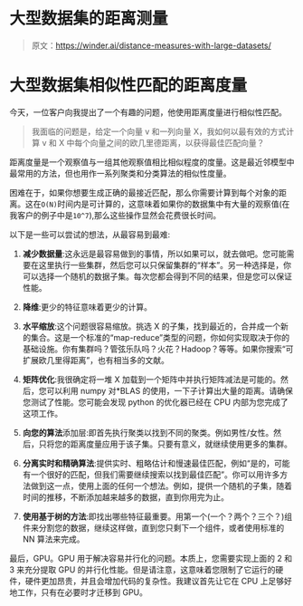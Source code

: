 # 大型数据集的距离测量

> 原文：<https://winder.ai/distance-measures-with-large-datasets/>

# 大型数据集相似性匹配的距离度量

今天，一位客户向我提出了一个有趣的问题，他使用距离度量进行相似性匹配。

> 我面临的问题是，给定一个向量 v 和一列向量 X，我如何以最有效的方式计算 v 和 X 中每个向量之间的欧几里德距离，以获得最佳匹配向量？

距离度量是一个观察值与一组其他观察值相比相似程度的度量。这是最近邻模型中最常用的方法，但也用作一系列聚类和分类算法的相似性度量。

困难在于，如果你想要生成正确的最接近匹配，那么你需要计算到每个对象的距离。这在`O(N)`时间内是可计算的，这意味着如果你的数据集中有大量的观察值(在我客户的例子中是`10^7`),那么这些操作显然会花费很长时间。

以下是一些可以尝试的想法，从最容易到最难:

1.  **减少数据量**:这永远是最容易做到的事情，所以如果可以，就去做吧。您可能需要在这里执行一些集群，然后您可以只保留集群的“样本”。另一种选择是，你可以选择一个随机的数据子集。每次您都会得到不同的结果，但是您可以保证性能。

2.  **降维**:更少的特征意味着更少的计算。

3.  **水平缩放**:这个问题很容易缩放。挑选 X 的子集，找到最近的，合并成一个新的集合。这是一个标准的“map-reduce”类型的问题，你如何实现取决于你的基础设施。你有集群吗？管弦乐队吗？火花？Hadoop？等等。如果你搜索“可扩展欧几里得距离”，也有相当多的文献。

4.  **矩阵优化**:我很确定将一堆 X 加载到一个矩阵中并执行矩阵减法是可能的。然后，您可以利用 numpy 对*BLAS 的使用，一下子计算出大量的距离。请确保您测试了性能。您可能会发现 python 的优化器已经在 CPU 内部为您完成了这项工作。

5.  **向您的算法**添加层:即首先执行聚类以找到不同的聚类。例如男性/女性。然后，只将您的距离度量应用于该子集。只要有意义，就继续使用更多的集群。

6.  **分离实时和精确算法**:提供实时、粗略估计和慢速最佳匹配，例如“是的，可能有一个很好的匹配，但我们需要继续搜索以找到最佳匹配”。你可以用许多方法做到这一点，使用上面的任何一个想法。例如，提供一个随机的子集，随着时间的推移，不断添加越来越多的数据，直到你用完为止。

7.  **使用基于树的方法**:即找出哪些特征最重要。用第一个(一个？两个？三个？)组件来分割您的数据，继续这样做，直到您只剩下一个组件，或者使用标准的 NN 算法来完成。

最后，GPU。GPU 用于解决容易并行化的问题。本质上，您需要实现上面的 2 和 3 来充分提取 GPU 的并行化性能。但是请注意，这意味着您限制了它运行的硬件，硬件更加昂贵，并且会增加代码的复杂性。我建议首先让它在 CPU 上足够好地工作，只有在必要时才迁移到 GPU。